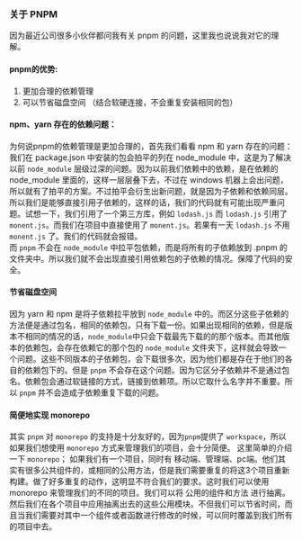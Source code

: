 ### 关于 PNPM

因为最近公司很多小伙伴都问我有关 pnpm 的问题，这里我也说说我对它的理解。<br>
#### pnpm的优势:

1. 更加合理的依赖管理
2. 可以节省磁盘空间 （结合软硬连接，不会重复安装相同的包）
#### npm、yarn 存在的依赖问题：
为何说pnpm的依赖管理是更加合理的，首先我们看看 npm 和 yarn 存在的问题：<br>
我们在 package.json 中安装的包会拍平的列在 node_module 中，这是为了解决以前 `node_module` 层级过深的问题。因为以前我们依赖中的依赖，是在依赖的 node_module 里面的，这样一层层叠下去，不过在 windows 机器上会出问题，所以就有了拍平的方案。不过拍平会衍生出新问题，就是因为子依赖和依赖同层。所以我们是能够直接引用子依赖的，这样的话，我们的代码就有可能出现严重问题。试想一下，我们引用了一个第三方库，例如 `lodash.js` 而 `lodash.js` 引用了 `monent.js`。而我们在项目中直接使用了 `monent.js`。若果有一天 `lodash.js` 不用  `monent.js` 了。我们的代码就会报错。<br>
而 `pnpm` 不会在 `node_module` 中拉平包依赖，而是将所有的子依赖放到 .pnpm 的文件夹中。所以我们就不会出现直接引用依赖包的子依赖的情况。保障了代码的安全。

#### 节省磁盘空间
因为 yarn 和 npm 是将子依赖拉平放到 `node_module` 中的。而区分这些子依赖的方法便是通过包名，相同的依赖包，只有下载一份。如果出现相同的依赖，但是版本不相同的情况的话，`node_module`中只会下载最先下载的的那个版本。而其他版本的依赖包，会存在依赖它的那个包的 `node_module` 文件夹下，这样就会导致一个问题。这些不同版本的子依赖包，会下载很多次，因为他们都是存在于他们的各自的依赖包下的。但是 `pnpm` 不会存在这个问题。因为它区分子依赖并不是通过包名。依赖包会通过软链接的方式，链接到依赖项。所以它取什么名字并不重要。所以 `pnpm` 并不会造成子依赖重复下载的问题。
#### 简便地实现 monorepo 
其实 `pnpm` 对 `monorepo` 的支持是十分友好的，因为`pnpm`提供了 `workspace`，所以如果我们想使用 `monorepo` 方式来管理我们的项目，会十分简便。
这里简单的介绍一下 `monorepo`；
如果我们有一个项目，同时有 移动端、管理端、pc端。他们其实有很多公共组件的，或相同的公用方法，但是我们需要重复的将这3个项目重新构建。做了好多重复的动作，这明显不符合我们的要求。这时我们可以使用 monorepo 来管理我们的不同的项目。我们可以将 公用的组件和方法 进行抽离。然后我们在各个项目中应用抽离出去的这些公用模块。不但我们可以节省时间，而且当我们需要对其中一个组件或者函数进行修改的时候，可以同时覆盖到我们所有的项目中去。



